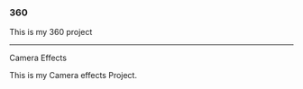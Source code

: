 ### 360

This is my 360 project 

<script src="//360.vizor.io/scripts/embed.js" data-vizorurl="https://360.vizor.io/embed/v/2jqb1" ></script> 

***
 
 Camera  Effects 
 
 This is my Camera effects Project.
